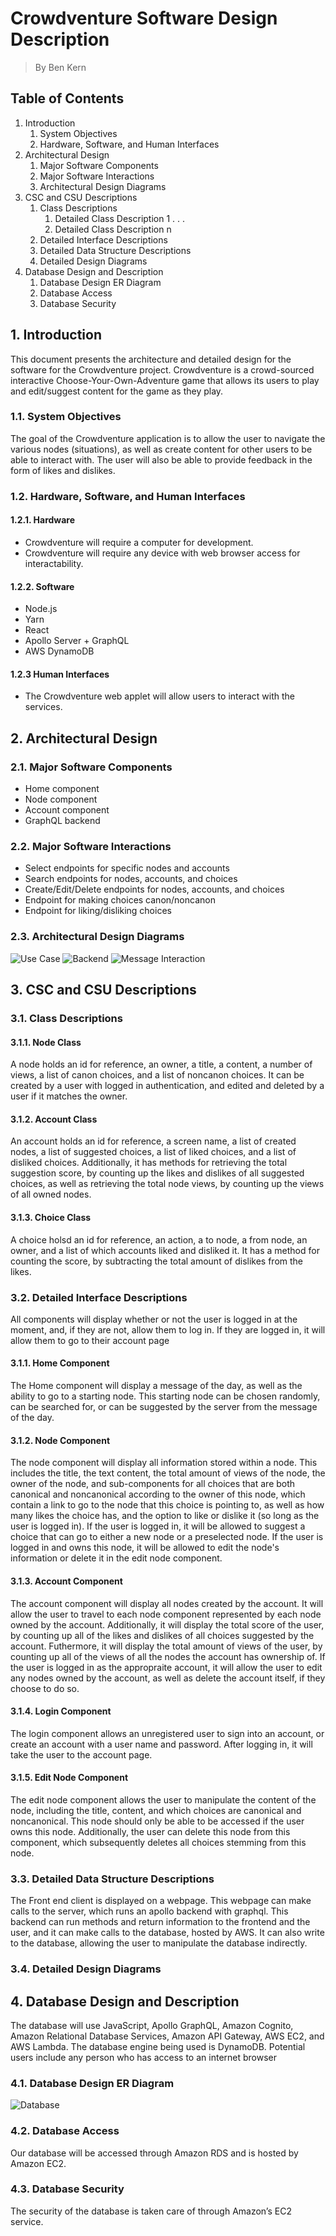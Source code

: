 # Crowdventure Software Design Description

> By Ben Kern

## Table of Contents

1. Introduction
   1. System Objectives
   2. Hardware, Software, and Human Interfaces
2. Architectural Design
   1. Major Software Components
   2. Major Software Interactions
   3. Architectural Design Diagrams
3. CSC and CSU Descriptions
   1. Class Descriptions
      1. Detailed Class Description 1
         .
         .
         .
      2. Detailed Class Description n
   2. Detailed Interface Descriptions
   3. Detailed Data Structure Descriptions
   4. Detailed Design Diagrams
4. Database Design and Description
   1. Database Design ER Diagram
   2. Database Access
   3. Database Security

## 1. Introduction

This document presents the architecture and detailed design for the software for the Crowdventure project. Crowdventure is a crowd-sourced interactive Choose-Your-Own-Adventure game that allows its users to play and edit/suggest content for the game as they play.

### 1.1. System Objectives

The goal of the Crowdventure application is to allow the user to navigate the various nodes (situations), as well as create content for other users to be able to interact with. The user will also be able to provide feedback in the form of likes and dislikes.

### 1.2. Hardware, Software, and Human Interfaces

#### 1.2.1. Hardware

- Crowdventure will require a computer for development.
- Crowdventure will require any device with web browser access for interactability.

#### 1.2.2. Software

- Node.js
- Yarn
- React
- Apollo Server + GraphQL
- AWS DynamoDB

#### 1.2.3 Human Interfaces

- The Crowdventure web applet will allow users to interact with the services.

## 2. Architectural Design

### 2.1. Major Software Components

- Home component
- Node component
- Account component
- GraphQL backend

### 2.2. Major Software Interactions

- Select endpoints for specific nodes and accounts
- Search endpoints for nodes, accounts, and choices
- Create/Edit/Delete endpoints for nodes, accounts, and choices
- Endpoint for making choices canon/noncanon
- Endpoint for liking/disliking choices

### 2.3. Architectural Design Diagrams

![Use Case](UseCase.png)
![Backend](Backend.png)
![Message Interaction](MessageInteraction.png)

## 3. CSC and CSU Descriptions

### 3.1. Class Descriptions

#### 3.1.1. Node Class

A node holds an id for reference, an owner, a title, a content, a number of views, a list of canon choices, and a list of noncanon choices. It can be created by a user with logged in authentication, and edited and deleted by a user if it matches the owner.

#### 3.1.2. Account Class

An account holds an id for reference, a screen name, a list of created nodes, a list of suggested choices, a list of liked choices, and a list of disliked choices. Additionally, it has methods for retrieving the total suggestion score, by counting up the likes and dislikes of all suggested choices, as well as retrieving the total node views, by counting up the views of all owned nodes.

#### 3.1.3. Choice Class

A choice holsd an id for reference, an action, a to node, a from node, an owner, and a list of which accounts liked and disliked it. It has a method for counting the score, by subtracting the total amount of dislikes from the likes.

### 3.2. Detailed Interface Descriptions

All components will display whether or not the user is logged in at the moment, and, if they are not, allow them to log in. If they are logged in, it will allow them to go to their account page

#### 3.1.1. Home Component

The Home component will display a message of the day, as well as the ability to go to a starting node. This starting node can be chosen randomly, can be searched for, or can be suggested by the server from the message of the day.

#### 3.1.2. Node Component

The node component will display all information stored within a node. This includes the title, the text content, the total amount of views of the node, the owner of the node, and sub-components for all choices that are both canonical and noncanonical according to the owner of this node, which contain a link to go to the node that this choice is pointing to, as well as how many likes the choice has, and the option to like or dislike it (so long as the user is logged in). If the user is logged in, it will be allowed to suggest a choice that can go to either a new node or a preselected node. If the user is logged in and owns this node, it will be allowed to edit the node's information or delete it in the edit node component.

#### 3.1.3. Account Component

The account component will display all nodes created by the account. It will allow the user to travel to each node component represented by each node owned by the account. Additionally, it will display the total score of the user, by counting up all of the likes and dislikes of all choices suggested by the account. Futhermore, it will display the total amount of views of the user, by counting up all of the views of all the nodes the account has ownership of. If the user is logged in as the appropraite account, it will allow the user to edit any nodes owned by the account, as well as delete the account itself, if they choose to do so.

#### 3.1.4. Login Component

The login component allows an unregistered user to sign into an account, or create an account with a user name and password. After logging in, it will take the user to the account page.

#### 3.1.5. Edit Node Component

The edit node component allows the user to manipulate the content of the node, including the title, content, and which choices are canonical and noncanonical. This node should only be able to be accessed if the user owns this node. Additionally, the user can delete this node from this component, which subsequently deletes all choices stemming from this node.

### 3.3. Detailed Data Structure Descriptions

The Front end client is displayed on a webpage. This webpage can make calls to the server, which runs an apollo backend with graphql. This backend can run methods and return information to the frontend and the user, and it can make calls to the database, hosted by AWS. It can also write to the database, allowing the user to manipulate the database indirectly.

### 3.4. Detailed Design Diagrams

## 4. Database Design and Description

The database will use JavaScript, Apollo GraphQL, Amazon Cognito, Amazon Relational Database Services, Amazon API Gateway, AWS EC2, and AWS Lambda. The database engine being used is DynamoDB. Potential users include any person who has access to an internet browser

### 4.1. Database Design ER Diagram

![Database](Database.png)

### 4.2. Database Access

Our database will be accessed through Amazon RDS and is hosted by Amazon EC2.

### 4.3. Database Security

The security of the database is taken care of through Amazon’s EC2 service.
